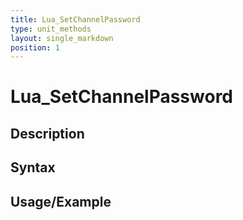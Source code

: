 ```yaml
---
title: Lua_SetChannelPassword
type: unit_methods
layout: single_markdown
position: 1
---
```


# Lua_SetChannelPassword

## Description

## Syntax

## Usage/Example


